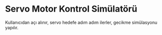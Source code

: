 # Servo Motor Kontrol Simülatörü

Kullanıcıdan açı alınır, servo hedefe adım adım ilerler, gecikme simülasyonu yapılır.